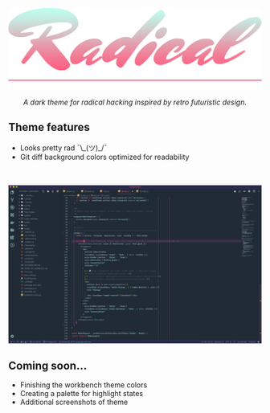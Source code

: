 <br />
<div align="center">
  <img src="./assets/Radical.png" width="800" alt="VSCode Radical Theme">
</div>

<div align="center">
  <img src="./assets/red-hr.png" alt="VSCode Radical Theme">
</div>

<p align="center">
<em>A dark theme for radical hacking inspired by retro futuristic design.</em>
</p>

## Theme features

- Looks pretty rad ¯\\\_(ツ)\_/¯
- Git diff background colors optimized for readability

<br />
<br />

<div align="center">
  <img src="./assets/Example.png" width="700" alt="Example screenshot">
</div>

## Coming soon...

- Finishing the workbench theme colors
- Creating a palette for highlight states
- Additional screenshots of theme
